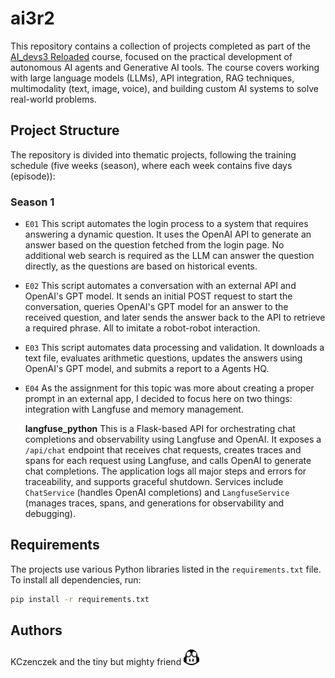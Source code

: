 # ai3r2

This repository contains a collection of projects completed as part of the [AI_devs3 Reloaded](https://www.aidevs.pl/) course, focused on the practical development of autonomous AI agents and Generative AI tools. The course covers working with large language models (LLMs), API integration, RAG techniques, multimodality (text, image, voice), and building custom AI systems to solve real-world problems.

## Project Structure

The repository is divided into thematic projects, following the training schedule (five weeks (season), where each week contains five days (episode)):

### Season 1
- `E01` This script automates the login process to a system that requires answering a dynamic question.
It uses the OpenAI API to generate an answer based on the question fetched from the login page. 
No additional web search is required as the LLM can answer the question directly, as the questions 
are based on historical events.

- `E02` This script automates a conversation with an external API and OpenAI's GPT model. It sends an initial POST request to start the conversation, queries OpenAI's GPT model for an answer to the received question, and later sends the answer back to the API to retrieve a required phrase. All to imitate a robot-robot interaction.

- `E03` This script automates data processing and validation. It downloads a text file, evaluates arithmetic questions, updates the answers using OpenAI's GPT model, and submits a report to a Agents HQ.

- `E04` As the assignment for this topic was more about creating a proper prompt in an external app, I decided to focus here on two things: integration with Langfuse and memory management.
 
  **langfuse_python** This is a Flask-based API for orchestrating chat completions and observability using Langfuse and OpenAI. It exposes a `/api/chat` endpoint that receives chat requests, creates traces and spans for each request using Langfuse,    and calls OpenAI to generate chat completions. The application logs all major steps and errors for traceability, and supports graceful shutdown. Services include `ChatService` (handles OpenAI completions) and `LangfuseService` (manages traces,       spans, and generations for observability and debugging).

## Requirements

The projects use various Python libraries listed in the `requirements.txt` file. To install all dependencies, run:

```bash
pip install -r requirements.txt
```

## Authors

KCzenczek and the tiny but mighty friend <img src="other_files/github-copilot-icon.svg" alt="Copilot Icon" style="width:25px; height:25px;">